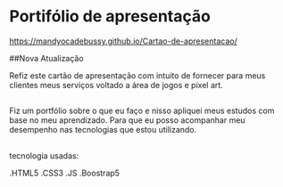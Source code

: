 # Portifólio de apresentação

 https://mandyocadebussy.github.io/Cartao-de-apresentacao/


##Nova Atualização

Refiz este cartão de apresentação com intuito de fornecer para meus clientes meus serviços voltado a área de jogos e pixel art.
## 

Fiz um portfólio sobre o que eu faço e nisso apliquei meus estudos com base no meu aprendizado.
Para que eu posso acompanhar meu desempenho nas tecnologias que estou utilizando.
## 

 tecnologia usadas:

.HTML5
.CSS3
.JS
.Boostrap5




